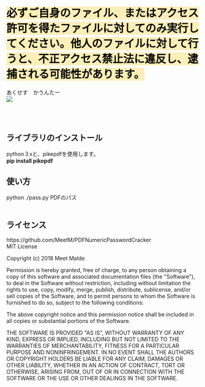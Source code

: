 <h1><span style="color: #000000; background-color: #fbeeb8;">必ずご自身のファイル、またはアクセス許可を得たファイルに対してのみ実行してください。他人のファイルに対して行うと、不正アクセス禁止法に違反し、逮捕される可能性があります。</span></h1>


あくせす　かうんたー<br>
<img src="https://count.getloli.com/@rintaro-s?name=rintaro-s&theme=gelbooru&padding=5&offset=0&align=top&scale=1&pixelated=1&darkmode=auto"/>

<br><br>
<h2>ライブラリのインストール</h2>
python３xと、pikepdfを使用します。
<br>
<strong>pip install pikepdf</strong>

<h2>使い方</h2>
python ./pass.py PDFのパス
<br><br><h2>ライセンス</h2>
https://github.com/MeetM/PDFNumericPasswordCracker     <br>
MIT License

Copyright (c) 2018 Meet Malde

Permission is hereby granted, free of charge, to any person obtaining a copy
of this software and associated documentation files (the "Software"), to deal
in the Software without restriction, including without limitation the rights
to use, copy, modify, merge, publish, distribute, sublicense, and/or sell
copies of the Software, and to permit persons to whom the Software is
furnished to do so, subject to the following conditions:

The above copyright notice and this permission notice shall be included in all
copies or substantial portions of the Software.

THE SOFTWARE IS PROVIDED "AS IS", WITHOUT WARRANTY OF ANY KIND, EXPRESS OR
IMPLIED, INCLUDING BUT NOT LIMITED TO THE WARRANTIES OF MERCHANTABILITY,
FITNESS FOR A PARTICULAR PURPOSE AND NONINFRINGEMENT. IN NO EVENT SHALL THE
AUTHORS OR COPYRIGHT HOLDERS BE LIABLE FOR ANY CLAIM, DAMAGES OR OTHER
LIABILITY, WHETHER IN AN ACTION OF CONTRACT, TORT OR OTHERWISE, ARISING FROM,
OUT OF OR IN CONNECTION WITH THE SOFTWARE OR THE USE OR OTHER DEALINGS IN THE
SOFTWARE.



